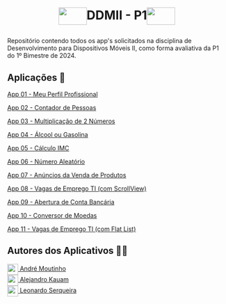 # <p align=center><img align="center" src="https://giovanidacruz.com.br/wp-content/uploads/2022/11/react.png" height="40" width="65"/>DDMII - P1<img align="center" src="https://giovanidacruz.com.br/wp-content/uploads/2022/11/react.png" height="40" width="65"/></p>

<p>Repositório contendo todos os app's solicitados na disciplina de Desenvolvimento para Dispositivos Móveis II, como forma avaliativa da P1 do 1º Bimestre de 2024.</p>

<h2>Aplicações 📱</h2>
<p><a href="LINK AQUI">App 01 - Meu Perfil Profissional</a></p>
<p><a href="LINK AQUI">App 02 - Contador de Pessoas</a></p>
<p><a href="LINK AQUI">App 03 - Multiplicação de 2 Números</a></p>
<p><a href="LINK AQUI">App 04 - Álcool ou Gasolina</a></p>
<p><a href="LINK AQUI">App 05 - Cálculo IMC</a></p>
<p><a href="LINK AQUI">App 06 - Número Aleatório</a></p>
<p><a href="LINK AQUI">App 07 - Anúncios da Venda de Produtos</a></p>
<p><a href="LINK AQUI">App 08 - Vagas de Emprego TI (com ScrollView)</a></p>
<p><a href="LINK AQUI">App 09 - Abertura de Conta Bancária</a></p>
<p><a href="LINK AQUI">App 10 - Conversor de Moedas</a></p>
<p><a href="LINK AQUI">App 11 - Vagas de Emprego TI (com Flat List)</a></p>
    
<h2>Autores dos Aplicativos 👨‍💼</h2>
<a href="https://github.com/AhMoutinho/" title="André Moutinho"><img align="center" src="https://i.imgur.com/VN0Vh9S.png" width="25"/> André Moutinho</a></br> 
<a href="####" title="André Moutinho"><img align="center" src="https://i.imgur.com/VN0Vh9S.png" width="25"/> Alejandro Kauam</a></br>  
<a href="####" title="André Moutinho"><img align="center" src="https://i.imgur.com/VN0Vh9S.png" width="25"/> Leonardo Serqueira</a> 

